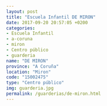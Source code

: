 ```yaml
---
layout: post
title: "Escuela Infantil DE MIRON"
date: 2017-09-20 20:57:05 +0200
categories:
- Escuela Infantil
- a-coruna
- miron
- Centro público
- guarderia
name: "DE MIRON"
province: "A Coruña"
location: "Miron"
code: "15002475"
type: "Centro público"
img: guarderia.jpg
permalink: /guarderias/de-miron.html
---
```

